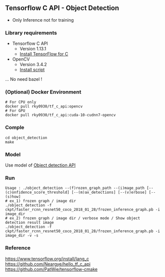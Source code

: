 ## Tensorflow C API - Object Detection
 - Only Inference not for training
 
### Library requirements
- Tensorflow C API
  - Version 1.13.1
  - [Install TensorFlow for C](https://www.tensorflow.org/install/lang_c)
- OpenCV
  - Version 3.4.2
  - [Install script](scripts/opencv_install.sh)  

... No need bazel !

### (Optional) Docker Environment
```
# For CPU only
docker pull rky0930/tf_c_api:opencv
# For GPU 
docker pull rky0930/tf_c_api:cuda-10-cudnn7-opencv
```

### Comple
```
cd object_detection
make
```
### Model 
Use model of [Object detection API](https://github.com/tensorflow/models/tree/master/research/object_detection)

### Run
```
Usage : ./object_detection --(f)rozen_graph_path --(i)mage_path [--(c)onfidence_score_threshold] [--(m)ax_detections] [--(v)erbose] [--(s)how]
# ex_1) frozen graph / image dir 
./object_detection -f ckpt/faster_rcnn_resnet50_coco_2018_01_28/frozen_inference_graph.pb -i image_dir
# ex_2) frozen graph / image dir / verbose mode / Show object detection result image
./object_detection -f ckpt/faster_rcnn_resnet50_coco_2018_01_28/frozen_inference_graph.pb -i image_dir -v -s
```

### Reference
https://www.tensorflow.org/install/lang_c  
https://github.com/Neargye/hello_tf_c_api  
https://github.com/PatWie/tensorflow-cmake  
